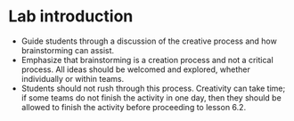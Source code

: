 # Lab introduction

- Guide students through a discussion of the creative process and how brainstorming can assist.
- Emphasize that brainstorming is a creation process and not a critical process. All ideas should be welcomed and explored, whether individually or within teams.
- Students should not rush through this process. Creativity can take time; if some teams do not finish the activity in one day, then they should be allowed to finish the activity before proceeding to lesson 6.2.
